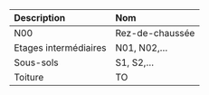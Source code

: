 | Description | Nom |
| :--- | :--- |
| N00 |Rez-de-chaussée|
| Etages intermédiaires |N01, N02,… |
| Sous-sols  | S1, S2,… |
| Toiture | TO |